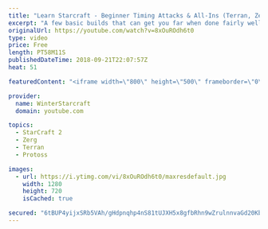 ```yaml
---
title: "Learn Starcraft - Beginner Timing Attacks & All-Ins (Terran, Zerg & Protoss)"
excerpt: "A few basic builds that can get you far when done fairly well. Also important is how not to overextend and lose everything."
originalUrl: https://youtube.com/watch?v=8xOuROdh6t0
type: video
price: Free
length: PT58M11S
publishedDateTime: 2018-09-21T22:07:57Z
heat: 51

featuredContent: "<iframe width=\"800\" height=\"500\" frameborder=\"0\" src=\"https://www.youtube.com/embed/8xOuROdh6t0\" allow=\"accelerometer; autoplay; encrypted-media; gyroscope; picture-in-picture\" allowfullscreen></iframe>"

provider:
  name: WinterStarcraft
  domain: youtube.com

topics:
  - StarCraft 2
  - Zerg
  - Terran
  - Protoss

images:
  - url: https://i.ytimg.com/vi/8xOuROdh6t0/maxresdefault.jpg
    width: 1280
    height: 720
    isCached: true

secured: "6tBUP4yijxSRb5VAh/gHdpnqhp4nS81tUJXH5x8gfbRhn9wZrulnnvaGd20KbgeR7pObL1GuMh6OwX+5xQactEuxhEvU8twAoxU8G2f9VV9XRgmcNtOqPaldoK1Xmd/dcuZjAZq494VTeH2iB0SXcmF31MAROvmjiodA9BSCO/jU3yRFXC73xiQdSVbgsdjnQ0+wFzESaO+lYJgv8CO6R2alC74gzu719rfKtgJEC6hvFPkUJtN91t3YRREBgPxHHjZVeDc1eU9E2lMzS+8w9/bi7JdTm2rDp9kumqnDnggHiGI5ZjP0kbgitCRmu96CTfRuzs4NP9svVg27OJJF9fTNIEarzeTlUHkht5jCkZI74gEJ7Kx0s+S7puLcwRcz21doSfc2ujZJBa3xoA5xaV5lRsggkOZtubQ6E3+EnPo=;P71tKRlb9K6/SxexYEeHhQ=="
---
```


